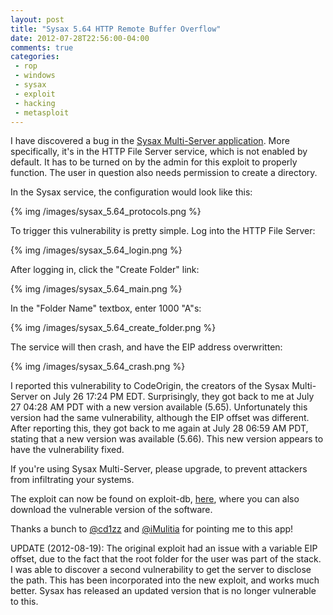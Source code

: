 ```yaml
---
layout: post
title: "Sysax 5.64 HTTP Remote Buffer Overflow"
date: 2012-07-28T22:56:00-04:00
comments: true
categories:
 - rop
 - windows
 - sysax
 - exploit
 - hacking
 - metasploit
---
```


I have discovered a bug in the [Sysax Multi-Server application](http://sysax.com/server/index.htm). More specifically, it's in the HTTP File Server service, which is not enabled by default. It has to be turned on by the admin for this exploit to properly function. The user in question also needs permission to create a directory. 

<!-- more -->

In the Sysax service, the configuration would look like this:

{% img /images/sysax_5.64_protocols.png %}

To trigger this vulnerability is pretty simple. Log into the HTTP File Server:

{% img /images/sysax_5.64_login.png %}

After logging in, click the "Create Folder" link:

{% img /images/sysax_5.64_main.png %}

In the "Folder Name" textbox, enter 1000 "A"s:

{% img /images/sysax_5.64_create_folder.png %}

The service will then crash, and have the EIP address overwritten:

{% img /images/sysax_5.64_crash.png %}

I reported this vulnerability to CodeOrigin, the creators of the Sysax Multi-Server on July 26 17:24 PM EDT. Surprisingly, they got back to me at July 27 04:28 AM PDT with a new version available (5.65).  Unfortunately this version had the same vulnerability, although the EIP offset was different. After reporting this, they got back to me again at July 28 06:59 AM PDT, stating that a new version was available (5.66). This new version appears to have the vulnerability fixed.

If you're using Sysax Multi-Server, please upgrade, to prevent attackers from infiltrating your systems.

The exploit can now be found on exploit-db, [here](http://www.exploit-db.com/exploits/20676), where you can also download the vulnerable version of the software.

Thanks a bunch to [@cd1zz](https://twitter.com/cd1zz) and [@iMulitia](https://twitter.com/iMulitia) for pointing me to this app!


UPDATE (2012-08-19): The original exploit had an issue with a variable EIP offset, due to the fact that the root folder for the user was part of the stack.  I was able to discover a second vulnerability to get the server to disclose the path.  This has been incorporated into the new exploit, and works much better.  Sysax has released an updated version that is no longer vulnerable to this.